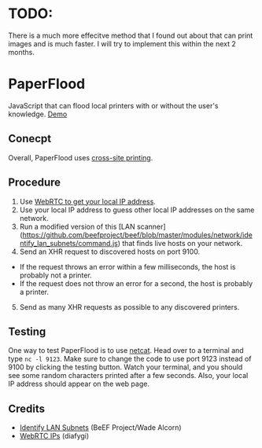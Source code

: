 # TODO:
There is a much more effecitve method that I found out about that can print images and is much faster. I will try to implement this within the next 2 months.

# PaperFlood
JavaScript that can flood local printers with or without the user's knowledge. [Demo](https://xmb5.github.io/PaperFlood/)

## Conecpt
Overall, PaperFlood uses [cross-site printing](https://hacking-printers.net/wiki/index.php/Cross-site_printing).  

## Procedure
1. Use [WebRTC to get your local IP address](https://github.com/diafygi/webrtc-ips).
2. Use your local IP address to guess other local IP addresses on the same network.
3. Run a modified version of this [LAN scanner] (https://github.com/beefproject/beef/blob/master/modules/network/identify_lan_subnets/command.js) that finds live hosts on your network.
4. Send an XHR request to discovered hosts on port 9100.
  - If the  request throws an error within a few milliseconds, the host is probably not a printer.
  - If the request does not throw an error for a second, the host is probably a printer.
5. Send as many XHR requests as possible to any discovered printers.

## Testing
One way to test PaperFlood is to use [netcat](https://en.wikipedia.org/wiki/Netcat). Head over to a terminal and type `nc -l 9123`. Make sure to change the code to use port 9123 instead of 9100 by clicking the testing button. Watch your terminal, and you should see some random characters printed after a few seconds. Also, your local IP address should appear on the web page.

## Credits
- [Identify LAN Subnets](https://github.com/beefproject/beef/blob/master/modules/network/identify_lan_subnets/command.js) (BeEF Project/Wade Alcorn)
- [WebRTC IPs](https://github.com/diafygi/webrtc-ips) (diafygi)
